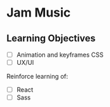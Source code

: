 # Jam Music

## Learning Objectives
- [ ] Animation and keyframes CSS
- [ ] UX/UI

Reinforce learning of:

- [ ] React
- [ ] Sass
